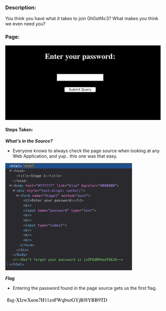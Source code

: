 ### Description:

You think you have what it takes to join Gh0stf4c3? What makes you think we even need you?

### Page:

![Image](https://raw.githubusercontent.com/r4g1n-cajun/CTF-Writeups/master/NCSAM%20Hacktober%20CTF%202018/Web%20Exploitation/Files/firstcircle.png?token=AlLywEjK3AqNNJT9NsEu_JtDA8JNiCI7ks5b2iCxwA%3D%3D)

#### Steps Taken:

***What's in the Source?***
  - Everyone knows to always check the page source when looking at any Web Application, and yup.. this one was that easy.

![Image](https://raw.githubusercontent.com/r4g1n-cajun/CTF-Writeups/master/NCSAM%20Hacktober%20CTF%202018/Web%20Exploitation/Files/firstcirclepass.png?token=AlLywNEU0aDvStySjbiAWApUzEJ_DHCXks5b2iErwA%3D%3D)


***Flag***
  - Entering the password found in the page source gets us the first flag.

![Image](https://raw.githubusercontent.com/r4g1n-cajun/CTF-Writeups/master/NCSAM%20Hacktober%20CTF%202018/Web%20Exploitation/Files/firstcircleflag.png?token=AlLywIjHmyp2dPLNqSXn07E8X_hrqGdaks5b2iFjwA%3D%3D)
